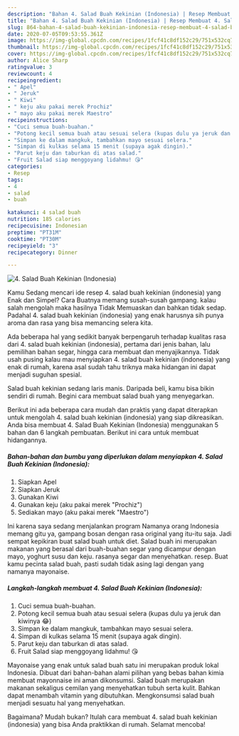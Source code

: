 ```yaml
---
description: "Bahan 4. Salad Buah Kekinian (Indonesia) | Resep Membuat 4. Salad Buah Kekinian (Indonesia) Yang Enak dan Simpel"
title: "Bahan 4. Salad Buah Kekinian (Indonesia) | Resep Membuat 4. Salad Buah Kekinian (Indonesia) Yang Enak dan Simpel"
slug: 864-bahan-4-salad-buah-kekinian-indonesia-resep-membuat-4-salad-buah-kekinian-indonesia-yang-enak-dan-simpel
date: 2020-07-05T09:53:55.361Z
image: https://img-global.cpcdn.com/recipes/1fcf41c8df152c29/751x532cq70/4-salad-buah-kekinian-indonesia-foto-resep-utama.jpg
thumbnail: https://img-global.cpcdn.com/recipes/1fcf41c8df152c29/751x532cq70/4-salad-buah-kekinian-indonesia-foto-resep-utama.jpg
cover: https://img-global.cpcdn.com/recipes/1fcf41c8df152c29/751x532cq70/4-salad-buah-kekinian-indonesia-foto-resep-utama.jpg
author: Alice Sharp
ratingvalue: 3
reviewcount: 4
recipeingredient:
- " Apel"
- " Jeruk"
- " Kiwi"
- " keju aku pakai merek Prochiz"
- " mayo aku pakai merek Maestro"
recipeinstructions:
- "Cuci semua buah-buahan."
- "Potong kecil semua buah atau sesuai selera (kupas dulu ya jeruk dan kiwinya 😂)"
- "Simpan ke dalam mangkuk, tambahkan mayo sesuai selera."
- "Simpan di kulkas selama 15 menit (supaya agak dingin)."
- "Parut keju dan taburkan di atas salad."
- "Fruit Salad siap menggoyang lidahmu! 😘"
categories:
- Resep
tags:
- 4
- salad
- buah

katakunci: 4 salad buah 
nutrition: 185 calories
recipecuisine: Indonesian
preptime: "PT31M"
cooktime: "PT30M"
recipeyield: "3"
recipecategory: Dinner

---
```



![4. Salad Buah Kekinian (Indonesia)](https://img-global.cpcdn.com/recipes/1fcf41c8df152c29/751x532cq70/4-salad-buah-kekinian-indonesia-foto-resep-utama.jpg)

Kamu Sedang mencari ide resep 4. salad buah kekinian (indonesia) yang Enak dan Simpel? Cara Buatnya memang susah-susah gampang. kalau salah mengolah maka hasilnya Tidak Memuaskan dan bahkan tidak sedap. Padahal 4. salad buah kekinian (indonesia) yang enak harusnya sih punya aroma dan rasa yang bisa memancing selera kita.

Ada beberapa hal yang sedikit banyak berpengaruh terhadap kualitas rasa dari 4. salad buah kekinian (indonesia), pertama dari jenis bahan, lalu pemilihan bahan segar, hingga cara membuat dan menyajikannya. Tidak usah pusing kalau mau menyiapkan 4. salad buah kekinian (indonesia) yang enak di rumah, karena asal sudah tahu triknya maka hidangan ini dapat menjadi suguhan spesial.

Salad buah kekinian sedang laris manis. Daripada beli, kamu bisa bikin sendiri di rumah. Begini cara membuat salad buah yang menyegarkan.


Berikut ini ada beberapa cara mudah dan praktis yang dapat diterapkan untuk mengolah 4. salad buah kekinian (indonesia) yang siap dikreasikan. Anda bisa membuat 4. Salad Buah Kekinian (Indonesia) menggunakan 5 bahan dan 6 langkah pembuatan. Berikut ini cara untuk membuat hidangannya.

<!--inarticleads1-->

##### Bahan-bahan dan bumbu yang diperlukan dalam menyiapkan 4. Salad Buah Kekinian (Indonesia):

1. Siapkan  Apel
1. Siapkan  Jeruk
1. Gunakan  Kiwi
1. Gunakan  keju (aku pakai merek &#34;Prochiz&#34;)
1. Sediakan  mayo (aku pakai merek &#34;Maestro&#34;)


Ini karena saya sedang menjalankan program Namanya orang Indonesia memang gitu ya, gampang bosan dengan rasa original yang itu-itu saja. Jadi sempat kepikiran buat salad buah untuk diet. Salad buah ini merupakan makanan yang berasal dari buah-buahan segar yang dicampur dengan mayo, yoghurt susu dan keju. rasanya segar dan menyehatkan. resep. Buat kamu pecinta salad buah, pasti sudah tidak asing lagi dengan yang namanya mayonaise. 

<!--inarticleads2-->

##### Langkah-langkah membuat 4. Salad Buah Kekinian (Indonesia):

1. Cuci semua buah-buahan.
1. Potong kecil semua buah atau sesuai selera (kupas dulu ya jeruk dan kiwinya 😂)
1. Simpan ke dalam mangkuk, tambahkan mayo sesuai selera.
1. Simpan di kulkas selama 15 menit (supaya agak dingin).
1. Parut keju dan taburkan di atas salad.
1. Fruit Salad siap menggoyang lidahmu! 😘


Mayonaise yang enak untuk salad buah satu ini merupakan produk lokal Indonesia. Dibuat dari bahan-bahan alami pilihan yang bebas bahan kimia membuat mayonnaise ini aman dikonsumsi. Salad buah merupakan makanan sekaligus cemilan yang menyehatkan tubuh serta kulit. Bahkan dapat menambah vitamin yang dibutuhkan. Mengkonsumsi salad buah menjadi sesuatu hal yang menyehatkan. 

Bagaimana? Mudah bukan? Itulah cara membuat 4. salad buah kekinian (indonesia) yang bisa Anda praktikkan di rumah. Selamat mencoba!
